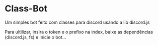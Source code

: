 # Class-Bot
Um simples bot feito com classes para discord usando a lib discord.js

Para ultilizar, insira o token e o prefixo na index, baixe as dependências (discord.js, fs) e inicie o bot...

